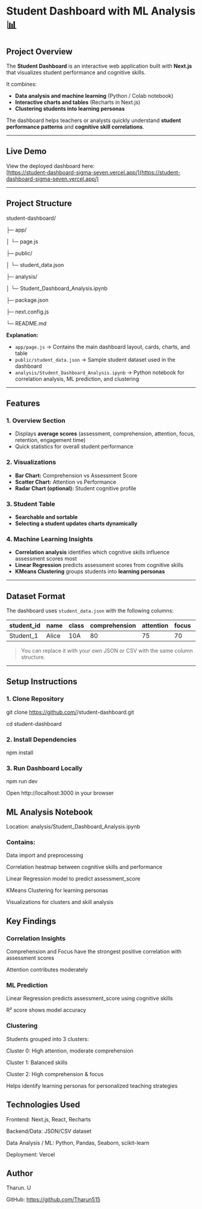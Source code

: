 # Student Dashboard with ML Analysis 📊

## Project Overview
The **Student Dashboard** is an interactive web application built with **Next.js** that visualizes student performance and cognitive skills.

It combines:  
- **Data analysis and machine learning** (Python / Colab notebook)  
- **Interactive charts and tables** (Recharts in Next.js)  
- **Clustering students into learning personas**

The dashboard helps teachers or analysts quickly understand **student performance patterns** and **cognitive skill correlations**.

---

## Live Demo
View the deployed dashboard here:  
[https://student-dashboard-sigma-seven.vercel.app/](https://student-dashboard-sigma-seven.vercel.app/)

---

## Project Structure

student-dashboard/

├─  app/ 

│   └─  page.js             

├─  public/

│   └─  student_data.json              

├─  analysis/

│   └─  Student_Dashboard_Analysis.ipynb           

├─  package.json

├─  next.config.js

└─  README.md


**Explanation:**  
- `app/page.js` → Contains the main dashboard layout, cards, charts, and table  
- `public/student_data.json` → Sample student dataset used in the dashboard  
- `analysis/Student_Dashboard_Analysis.ipynb` → Python notebook for correlation analysis, ML prediction, and clustering  

---

## Features

### 1. Overview Section
- Displays **average scores** (assessment, comprehension, attention, focus, retention, engagement time)  
- Quick statistics for overall student performance  

### 2. Visualizations
- **Bar Chart:** Comprehension vs Assessment Score  
- **Scatter Chart:** Attention vs Performance  
- **Radar Chart (optional):** Student cognitive profile  

### 3. Student Table
- **Searchable and sortable**  
- **Selecting a student updates charts dynamically**  

### 4. Machine Learning Insights
- **Correlation analysis** identifies which cognitive skills influence assessment scores most  
- **Linear Regression** predicts assessment scores from cognitive skills  
- **KMeans Clustering** groups students into **learning personas**  

---

## Dataset Format

The dashboard uses `student_data.json` with the following columns:

| student_id | name  | class | comprehension | attention | focus | retention | assessment_score | engagement_time |
|------------|-------|-------|---------------|----------|-------|-----------|-----------------|----------------|
| Student_1  | Alice | 10A   | 80            | 75       | 70    | 85        | 78              | 120            |

> You can replace it with your own JSON or CSV with the same column structure.  

---

## Setup Instructions

### 1. Clone Repository

git clone https://github.com/<your-username>/student-dashboard.git

cd student-dashboard

### 2. Install Dependencies

npm install

### 3. Run Dashboard Locally

npm run dev

Open http://localhost:3000 in your browser

## ML Analysis Notebook

Location: analysis/Student_Dashboard_Analysis.ipynb

### Contains:

Data import and preprocessing

Correlation heatmap between cognitive skills and performance

Linear Regression model to predict assessment_score

KMeans Clustering for learning personas

Visualizations for clusters and skill analysis

## Key Findings
### Correlation Insights
Comprehension and Focus have the strongest positive correlation with assessment scores

Attention contributes moderately

### ML Prediction
Linear Regression predicts assessment_score using cognitive skills

R² score shows model accuracy

### Clustering
Students grouped into 3 clusters:

Cluster 0: High attention, moderate comprehension

Cluster 1: Balanced skills

Cluster 2: High comprehension & focus

Helps identify learning personas for personalized teaching strategies

## Technologies Used
Frontend: Next.js, React, Recharts

Backend/Data: JSON/CSV dataset

Data Analysis / ML: Python, Pandas, Seaborn, scikit-learn

Deployment: Vercel

## Author
Tharun. U

GitHub: https://github.com/Tharun515

